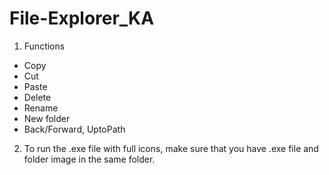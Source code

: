 # File-Explorer_KA
1. Functions
  - Copy
  - Cut
  - Paste
  - Delete
  - Rename
  - New folder
  - Back/Forward, UptoPath
2. To run the .exe file with full icons, make sure that you have .exe file and folder image in the same folder.
